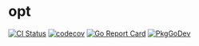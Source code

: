 # opt
[![CI Status](https://github.com/ifnotnil/opt/actions/workflows/ci.yml/badge.svg?branch=main)](https://github.com/ifnotnil/opt/actions/workflows/ci.yml)
[![codecov](https://codecov.io/gh/ifnotnil/opt/graph/badge.svg?token=eMp3iLkJ37)](https://codecov.io/gh/ifnotnil/opt)
[![Go Report Card](https://goreportcard.com/badge/github.com/ifnotnil/opt)](https://goreportcard.com/report/github.com/ifnotnil/opt)
[![PkgGoDev](https://pkg.go.dev/badge/github.com/ifnotnil/opt)](https://pkg.go.dev/github.com/ifnotnil/opt)

